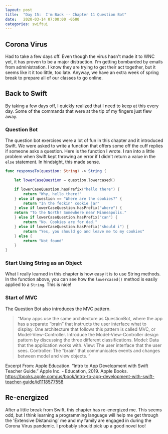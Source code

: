 ```yaml
---
layout: post
title:  "Day 15:  I'm Back -- Chapter 11 Question Bot"
date:   2020-03-14 07:00:00 -0500
categories: swiftui
---
```


## Corona Virus

Had to take a few days off. Even though the virus hasn't made it to WNC yet, it has proven to be a major distraction. I'm getting bombarded by emails from administration. I know they are trying to get their act together, but it seems like it it too little, too late. Anyway, we have an extra week of spring break to prepare all of our classes to go online. 

## Back to Swift

By taking a few days off, I quickly realized that I need to keep at this every day. Some of the commands that were at the tip of my fingers just flew away.

### Question Bot

The question bot exercises were a lot of fun in this chapter and it introduced Swift. We were asked to write a function that offers some off the cuff replies if someone asks a question. Here is the function I wrote. I ran into a little problem when Swift kept throwing an error if I didn't return a value in the `else` statement. In hindsight, this made sense.

```swift
func responseTo(question: String) -> String {

    let lowerCaseQuestion = question.lowercased()

    if lowerCaseQuestion.hasPrefix("hello there") {
        return "Why, hello there!"
    } else if question == "Where are the cookies?" {
        return "In the feckin' cookie jar"
    } else if lowerCaseQuestion.hasPrefix("where") {
    return "To the North! Somewhere near Minneapolis."
    } else if lowerCaseQuestion.hasPrefix("can") {
        return "No. Cookies are for dad."
    } else if lowerCaseQuestion.hasPrefix("should i") {
        return "Yes, you should go and leave me to my cookies"
    } else {
        return "Not found"
    }
}
```

### Start Using String as an Object

What I really learned in this chapter is how easy it is to use String methods. In the function above, you can see how the `lowercased()` method is easily applied to a `String`. This is nice!

### Start of MVC

The Question Bot also introduces the MVC pattern. 

>“Many apps use the same architecture as QuestionBot, where the app has a separate “brain” that instructs the user interface what to display. One architecture that follows this pattern is called MVC, or Model-View-Controller. Introduce the Model-View-Controller design pattern by discussing the three different classifications.
Model: Data that the application works with.
View: The user interface that the user sees.
Controller: The “brain” that communicates events and changes between model and view objects.
”

Excerpt From: Apple Education. “Intro to App Development with Swift Teacher Guide.” Apple Inc. - Education, 2019. Apple Books. https://books.apple.com/us/book/intro-to-app-development-with-swift-teacher-guide/id1118577558

## Re-energized

After a little break from Swift, this chapter has re-energized me. This seems odd, but I think learning a programming language will help me get through the 'Extensive Distancing` me and my family are engaged in during the Corona Virus pandemic. I probably should pick up a good novel too!

